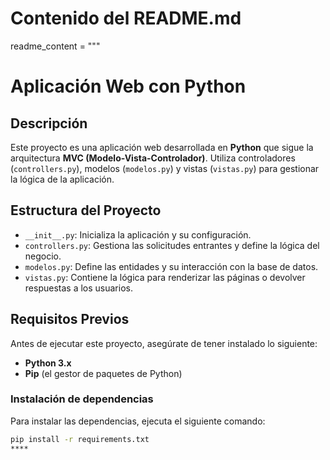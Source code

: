 # Contenido del README.md
readme_content = """
# Aplicación Web con Python

## Descripción

Este proyecto es una aplicación web desarrollada en **Python** que sigue la arquitectura **MVC (Modelo-Vista-Controlador)**. Utiliza controladores (`controllers.py`), modelos (`modelos.py`) y vistas (`vistas.py`) para gestionar la lógica de la aplicación.

## Estructura del Proyecto

- `__init__.py`: Inicializa la aplicación y su configuración.
- `controllers.py`: Gestiona las solicitudes entrantes y define la lógica del negocio.
- `modelos.py`: Define las entidades y su interacción con la base de datos.
- `vistas.py`: Contiene la lógica para renderizar las páginas o devolver respuestas a los usuarios.

## Requisitos Previos

Antes de ejecutar este proyecto, asegúrate de tener instalado lo siguiente:

- **Python 3.x**
- **Pip** (el gestor de paquetes de Python)

### Instalación de dependencias

Para instalar las dependencias, ejecuta el siguiente comando:

```bash
pip install -r requirements.txt
****
